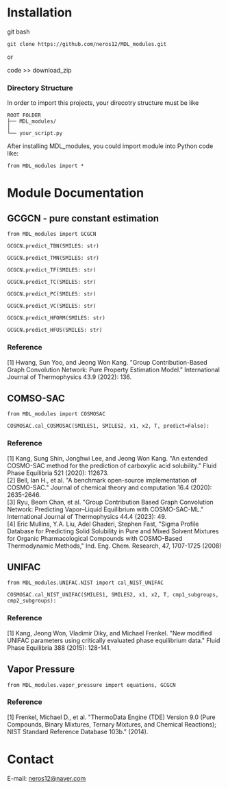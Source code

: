# Installation
git bash
```
git clone https://github.com/neros12/MDL_modules.git
```
  
or  
  
code >> download_zip  

### Directory Structure
In order to import this projects, your direcotry structure must be like

```
ROOT FOLDER  
├── MDL_modules/  
│  
└── your_script.py  
```   
After installing MDL_modules, you could import module into Python code like:  
```
from MDL_modules import *
```

# Module Documentation  
## GCGCN - pure constant estimation

```
from MDL_modules import GCGCN
```


```
GCGCN.predict_TBN(SMILES: str)
```
```
GCGCN.predict_TMN(SMILES: str)
```
```
GCGCN.predict_TF(SMILES: str)
```
```
GCGCN.predict_TC(SMILES: str)
```
```
GCGCN.predict_PC(SMILES: str)
```
```
GCGCN.predict_VC(SMILES: str)
```
```
GCGCN.predict_HFORM(SMILES: str)
```
```
GCGCN.predict_HFUS(SMILES: str)
```

### Reference  
[1] Hwang, Sun Yoo, and Jeong Won Kang. "Group Contribution-Based Graph Convolution Network: Pure Property Estimation Model." International Journal of Thermophysics 43.9 (2022): 136.  
  
## COMSO-SAC  
```
from MDL_modules import COSMOSAC
```
  
```
COSMOSAC.cal_COSMOSAC(SMILES1, SMILES2, x1, x2, T, predict=False):
```




### Reference  
[1]  Kang, Sung Shin, Jonghwi Lee, and Jeong Won Kang. "An extended COSMO-SAC method for the prediction of carboxylic acid solubility." Fluid Phase Equilibria 521 (2020): 112673.  
[2]  Bell, Ian H., et al. "A benchmark open-source implementation of COSMO-SAC." Journal of chemical theory and computation 16.4 (2020): 2635-2646.  
[3]  Ryu, Beom Chan, et al. "Group Contribution Based Graph Convolution Network: Predicting Vapor–Liquid Equilibrium with COSMO-SAC-ML." International Journal of Thermophysics 44.4 (2023): 49.  
[4]  Eric Mullins, Y.A. Liu, Adel Ghaderi, Stephen Fast, "Sigma Profile Database for Predicting Solid Solubility in Pure and Mixed Solvent Mixtures for Organic Pharmacological Compounds with COSMO-Based Thermodynamic Methods," Ind. Eng. Chem. Research, 47, 1707-1725 (2008)  

## UNIFAC  
```
from MDL_modules.UNIFAC.NIST import cal_NIST_UNIFAC 
```
  
```
COSMOSAC.cal_NIST_UNIFAC(SMILES1, SMILES2, x1, x2, T, cmp1_subgroups, cmp2_subgroups):
```



### Reference
[1] Kang, Jeong Won, Vladimir Diky, and Michael Frenkel. "New modified UNIFAC parameters using critically evaluated phase equilibrium data." Fluid Phase Equilibria 388 (2015): 128-141.
  
## Vapor Pressure  

```
from MDL_modules.vapor_pressure import equations, GCGCN 
```

### Reference
[1]  Frenkel, Michael D., et al. "ThermoData Engine (TDE) Version 9.0 (Pure Compounds, Binary Mixtures, Ternary Mixtures, and Chemical Reactions); NIST Standard Reference Database 103b." (2014).


# Contact 
E-mail: neros12@naver.com

